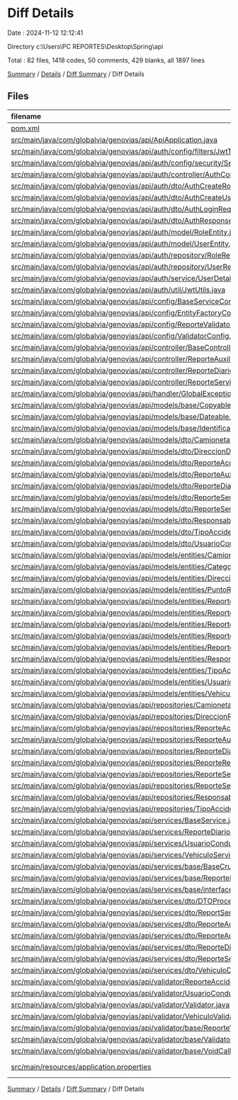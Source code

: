 # Diff Details

Date : 2024-11-12 12:12:41

Directory c:\\Users\\PC REPORTES\\Desktop\\Spring\\api

Total : 82 files,  1418 codes, 50 comments, 429 blanks, all 1897 lines

[Summary](results.md) / [Details](details.md) / [Diff Summary](diff.md) / Diff Details

## Files
| filename | language | code | comment | blank | total |
| :--- | :--- | ---: | ---: | ---: | ---: |
| [pom.xml](/pom.xml) | XML | 9 | -4 | 2 | 7 |
| [src/main/java/com/globalvia/genovias/api/ApiApplication.java](/src/main/java/com/globalvia/genovias/api/ApiApplication.java) | Java | 0 | 0 | -1 | -1 |
| [src/main/java/com/globalvia/genovias/api/auth/config/filters/JwtTokenValidator.java](/src/main/java/com/globalvia/genovias/api/auth/config/filters/JwtTokenValidator.java) | Java | 42 | 0 | 14 | 56 |
| [src/main/java/com/globalvia/genovias/api/auth/config/security/SecurityConfig.java](/src/main/java/com/globalvia/genovias/api/auth/config/security/SecurityConfig.java) | Java | 55 | 0 | 11 | 66 |
| [src/main/java/com/globalvia/genovias/api/auth/controller/AuthController.java](/src/main/java/com/globalvia/genovias/api/auth/controller/AuthController.java) | Java | 27 | 0 | 12 | 39 |
| [src/main/java/com/globalvia/genovias/api/auth/dto/AuthCreateRoleRequest.java](/src/main/java/com/globalvia/genovias/api/auth/dto/AuthCreateRoleRequest.java) | Java | 8 | 0 | 3 | 11 |
| [src/main/java/com/globalvia/genovias/api/auth/dto/AuthCreateUserRequest.java](/src/main/java/com/globalvia/genovias/api/auth/dto/AuthCreateUserRequest.java) | Java | 9 | 0 | 2 | 11 |
| [src/main/java/com/globalvia/genovias/api/auth/dto/AuthLoginRequest.java](/src/main/java/com/globalvia/genovias/api/auth/dto/AuthLoginRequest.java) | Java | 5 | 0 | 2 | 7 |
| [src/main/java/com/globalvia/genovias/api/auth/dto/AuthResponse.java](/src/main/java/com/globalvia/genovias/api/auth/dto/AuthResponse.java) | Java | 9 | 0 | 2 | 11 |
| [src/main/java/com/globalvia/genovias/api/auth/model/RoleEntity.java](/src/main/java/com/globalvia/genovias/api/auth/model/RoleEntity.java) | Java | 26 | 0 | 5 | 31 |
| [src/main/java/com/globalvia/genovias/api/auth/model/UserEntity.java](/src/main/java/com/globalvia/genovias/api/auth/model/UserEntity.java) | Java | 32 | 0 | 11 | 43 |
| [src/main/java/com/globalvia/genovias/api/auth/repository/RoleRepository.java](/src/main/java/com/globalvia/genovias/api/auth/repository/RoleRepository.java) | Java | 7 | 0 | 5 | 12 |
| [src/main/java/com/globalvia/genovias/api/auth/repository/UserRepository.java](/src/main/java/com/globalvia/genovias/api/auth/repository/UserRepository.java) | Java | 9 | 0 | 7 | 16 |
| [src/main/java/com/globalvia/genovias/api/auth/service/UserDetailServiceImpl.java](/src/main/java/com/globalvia/genovias/api/auth/service/UserDetailServiceImpl.java) | Java | 89 | 1 | 35 | 125 |
| [src/main/java/com/globalvia/genovias/api/auth/util/JwtUtils.java](/src/main/java/com/globalvia/genovias/api/auth/util/JwtUtils.java) | Java | 61 | 0 | 15 | 76 |
| [src/main/java/com/globalvia/genovias/api/config/BaseServiceConfig.java](/src/main/java/com/globalvia/genovias/api/config/BaseServiceConfig.java) | Java | 68 | 2 | 9 | 79 |
| [src/main/java/com/globalvia/genovias/api/config/EntityFactoryConfig.java](/src/main/java/com/globalvia/genovias/api/config/EntityFactoryConfig.java) | Java | 54 | 0 | 8 | 62 |
| [src/main/java/com/globalvia/genovias/api/config/ReporteValidatorConfig.java](/src/main/java/com/globalvia/genovias/api/config/ReporteValidatorConfig.java) | Java | 37 | 0 | 8 | 45 |
| [src/main/java/com/globalvia/genovias/api/config/ValidatorConfig.java](/src/main/java/com/globalvia/genovias/api/config/ValidatorConfig.java) | Java | 11 | 0 | 6 | 17 |
| [src/main/java/com/globalvia/genovias/api/controller/BaseController.java](/src/main/java/com/globalvia/genovias/api/controller/BaseController.java) | Java | 12 | 0 | 2 | 14 |
| [src/main/java/com/globalvia/genovias/api/controller/ReporteAuxilioVialController.java](/src/main/java/com/globalvia/genovias/api/controller/ReporteAuxilioVialController.java) | Java | 13 | 0 | 6 | 19 |
| [src/main/java/com/globalvia/genovias/api/controller/ReporteDiarioController.java](/src/main/java/com/globalvia/genovias/api/controller/ReporteDiarioController.java) | Java | 14 | 0 | 6 | 20 |
| [src/main/java/com/globalvia/genovias/api/controller/ReporteServicioGruaController.java](/src/main/java/com/globalvia/genovias/api/controller/ReporteServicioGruaController.java) | Java | 13 | 0 | 6 | 19 |
| [src/main/java/com/globalvia/genovias/api/handler/GlobalExceptionHandler.java](/src/main/java/com/globalvia/genovias/api/handler/GlobalExceptionHandler.java) | Java | 42 | 1 | 11 | 54 |
| [src/main/java/com/globalvia/genovias/api/models/base/Copyable.java](/src/main/java/com/globalvia/genovias/api/models/base/Copyable.java) | Java | 1 | 20 | 2 | 23 |
| [src/main/java/com/globalvia/genovias/api/models/base/Dateable.java](/src/main/java/com/globalvia/genovias/api/models/base/Dateable.java) | Java | 5 | 0 | 3 | 8 |
| [src/main/java/com/globalvia/genovias/api/models/base/Identificable.java](/src/main/java/com/globalvia/genovias/api/models/base/Identificable.java) | Java | 0 | 16 | -1 | 15 |
| [src/main/java/com/globalvia/genovias/api/models/dto/CamionetaDTO.java](/src/main/java/com/globalvia/genovias/api/models/dto/CamionetaDTO.java) | Java | 18 | 0 | 8 | 26 |
| [src/main/java/com/globalvia/genovias/api/models/dto/DireccionDTO.java](/src/main/java/com/globalvia/genovias/api/models/dto/DireccionDTO.java) | Java | 16 | 0 | 8 | 24 |
| [src/main/java/com/globalvia/genovias/api/models/dto/ReporteAccidenteDTO.java](/src/main/java/com/globalvia/genovias/api/models/dto/ReporteAccidenteDTO.java) | Java | 5 | 0 | 2 | 7 |
| [src/main/java/com/globalvia/genovias/api/models/dto/ReporteAuxilioVialDTO.java](/src/main/java/com/globalvia/genovias/api/models/dto/ReporteAuxilioVialDTO.java) | Java | 29 | 0 | 12 | 41 |
| [src/main/java/com/globalvia/genovias/api/models/dto/ReporteDiarioDTO.java](/src/main/java/com/globalvia/genovias/api/models/dto/ReporteDiarioDTO.java) | Java | 36 | 0 | 15 | 51 |
| [src/main/java/com/globalvia/genovias/api/models/dto/ReporteServicioAmbulanciaDTO.java](/src/main/java/com/globalvia/genovias/api/models/dto/ReporteServicioAmbulanciaDTO.java) | Java | 22 | 0 | 10 | 32 |
| [src/main/java/com/globalvia/genovias/api/models/dto/ReporteServicioGruaDTO.java](/src/main/java/com/globalvia/genovias/api/models/dto/ReporteServicioGruaDTO.java) | Java | 24 | 0 | 10 | 34 |
| [src/main/java/com/globalvia/genovias/api/models/dto/ResponsableDTO.java](/src/main/java/com/globalvia/genovias/api/models/dto/ResponsableDTO.java) | Java | 15 | 0 | 7 | 22 |
| [src/main/java/com/globalvia/genovias/api/models/dto/TipoAccidenteDTO.java](/src/main/java/com/globalvia/genovias/api/models/dto/TipoAccidenteDTO.java) | Java | 14 | 0 | 6 | 20 |
| [src/main/java/com/globalvia/genovias/api/models/dto/UsuarioConductorDTO.java](/src/main/java/com/globalvia/genovias/api/models/dto/UsuarioConductorDTO.java) | Java | 1 | 0 | 1 | 2 |
| [src/main/java/com/globalvia/genovias/api/models/entities/Camioneta.java](/src/main/java/com/globalvia/genovias/api/models/entities/Camioneta.java) | Java | 39 | 0 | 10 | 49 |
| [src/main/java/com/globalvia/genovias/api/models/entities/Categoria.java](/src/main/java/com/globalvia/genovias/api/models/entities/Categoria.java) | Java | 4 | 0 | 2 | 6 |
| [src/main/java/com/globalvia/genovias/api/models/entities/Direccion.java](/src/main/java/com/globalvia/genovias/api/models/entities/Direccion.java) | Java | 14 | 0 | 2 | 16 |
| [src/main/java/com/globalvia/genovias/api/models/entities/PuntoReferencia.java](/src/main/java/com/globalvia/genovias/api/models/entities/PuntoReferencia.java) | Java | 12 | 0 | 2 | 14 |
| [src/main/java/com/globalvia/genovias/api/models/entities/ReporteAccidente.java](/src/main/java/com/globalvia/genovias/api/models/entities/ReporteAccidente.java) | Java | 12 | 0 | 3 | 15 |
| [src/main/java/com/globalvia/genovias/api/models/entities/ReporteAuxilioVial.java](/src/main/java/com/globalvia/genovias/api/models/entities/ReporteAuxilioVial.java) | Java | 53 | 0 | 13 | 66 |
| [src/main/java/com/globalvia/genovias/api/models/entities/ReporteDiario.java](/src/main/java/com/globalvia/genovias/api/models/entities/ReporteDiario.java) | Java | 62 | 0 | 16 | 78 |
| [src/main/java/com/globalvia/genovias/api/models/entities/ReporteServicioAmbulancia.java](/src/main/java/com/globalvia/genovias/api/models/entities/ReporteServicioAmbulancia.java) | Java | 45 | 0 | 10 | 55 |
| [src/main/java/com/globalvia/genovias/api/models/entities/ReporteServicioGrua.java](/src/main/java/com/globalvia/genovias/api/models/entities/ReporteServicioGrua.java) | Java | 45 | 0 | 11 | 56 |
| [src/main/java/com/globalvia/genovias/api/models/entities/Responsable.java](/src/main/java/com/globalvia/genovias/api/models/entities/Responsable.java) | Java | 40 | 0 | 10 | 50 |
| [src/main/java/com/globalvia/genovias/api/models/entities/TipoAccidente.java](/src/main/java/com/globalvia/genovias/api/models/entities/TipoAccidente.java) | Java | 37 | 0 | 9 | 46 |
| [src/main/java/com/globalvia/genovias/api/models/entities/UsuarioConductor.java](/src/main/java/com/globalvia/genovias/api/models/entities/UsuarioConductor.java) | Java | 4 | 0 | 1 | 5 |
| [src/main/java/com/globalvia/genovias/api/models/entities/Vehiculo.java](/src/main/java/com/globalvia/genovias/api/models/entities/Vehiculo.java) | Java | 9 | 0 | 2 | 11 |
| [src/main/java/com/globalvia/genovias/api/repositories/CamionetaRepository.java](/src/main/java/com/globalvia/genovias/api/repositories/CamionetaRepository.java) | Java | 5 | 0 | 5 | 10 |
| [src/main/java/com/globalvia/genovias/api/repositories/DireccionRepository.java](/src/main/java/com/globalvia/genovias/api/repositories/DireccionRepository.java) | Java | 5 | 0 | 5 | 10 |
| [src/main/java/com/globalvia/genovias/api/repositories/ReporteAccidenteRepository.java](/src/main/java/com/globalvia/genovias/api/repositories/ReporteAccidenteRepository.java) | Java | -3 | 0 | -1 | -4 |
| [src/main/java/com/globalvia/genovias/api/repositories/ReporteAuxilioVialRepository.java](/src/main/java/com/globalvia/genovias/api/repositories/ReporteAuxilioVialRepository.java) | Java | 4 | 0 | 4 | 8 |
| [src/main/java/com/globalvia/genovias/api/repositories/ReporteDiarioRepository.java](/src/main/java/com/globalvia/genovias/api/repositories/ReporteDiarioRepository.java) | Java | 4 | 0 | 4 | 8 |
| [src/main/java/com/globalvia/genovias/api/repositories/ReporteRepository.java](/src/main/java/com/globalvia/genovias/api/repositories/ReporteRepository.java) | Java | 8 | 0 | 4 | 12 |
| [src/main/java/com/globalvia/genovias/api/repositories/ReporteServicioAmbulanciaRepository.java](/src/main/java/com/globalvia/genovias/api/repositories/ReporteServicioAmbulanciaRepository.java) | Java | 4 | 0 | 4 | 8 |
| [src/main/java/com/globalvia/genovias/api/repositories/ReporteServicioGruaRepository.java](/src/main/java/com/globalvia/genovias/api/repositories/ReporteServicioGruaRepository.java) | Java | 4 | 0 | 4 | 8 |
| [src/main/java/com/globalvia/genovias/api/repositories/ResponsableRepository.java](/src/main/java/com/globalvia/genovias/api/repositories/ResponsableRepository.java) | Java | 5 | 0 | 5 | 10 |
| [src/main/java/com/globalvia/genovias/api/repositories/TipoAccidenteRepository.java](/src/main/java/com/globalvia/genovias/api/repositories/TipoAccidenteRepository.java) | Java | 5 | 0 | 5 | 10 |
| [src/main/java/com/globalvia/genovias/api/services/BaseService.java](/src/main/java/com/globalvia/genovias/api/services/BaseService.java) | Java | -59 | 0 | -28 | -87 |
| [src/main/java/com/globalvia/genovias/api/services/ReporteDiarioService.java](/src/main/java/com/globalvia/genovias/api/services/ReporteDiarioService.java) | Java | 15 | 0 | 6 | 21 |
| [src/main/java/com/globalvia/genovias/api/services/UsuarioConductorService.java](/src/main/java/com/globalvia/genovias/api/services/UsuarioConductorService.java) | Java | -16 | 0 | -11 | -27 |
| [src/main/java/com/globalvia/genovias/api/services/VehiculoService.java](/src/main/java/com/globalvia/genovias/api/services/VehiculoService.java) | Java | -18 | 0 | -9 | -27 |
| [src/main/java/com/globalvia/genovias/api/services/base/BaseCrudService.java](/src/main/java/com/globalvia/genovias/api/services/base/BaseCrudService.java) | Java | 102 | 12 | 29 | 143 |
| [src/main/java/com/globalvia/genovias/api/services/base/ReporteBaseCrudService.java](/src/main/java/com/globalvia/genovias/api/services/base/ReporteBaseCrudService.java) | Java | 26 | 0 | 9 | 35 |
| [src/main/java/com/globalvia/genovias/api/services/base/interfaces/BaseService.java](/src/main/java/com/globalvia/genovias/api/services/base/interfaces/BaseService.java) | Java | 22 | 0 | 11 | 33 |
| [src/main/java/com/globalvia/genovias/api/services/dto/DTOProcessService.java](/src/main/java/com/globalvia/genovias/api/services/dto/DTOProcessService.java) | Java | 1 | 0 | -1 | 0 |
| [src/main/java/com/globalvia/genovias/api/services/dto/ReportServicioGruaDTOProcess.java](/src/main/java/com/globalvia/genovias/api/services/dto/ReportServicioGruaDTOProcess.java) | Java | 21 | 0 | 8 | 29 |
| [src/main/java/com/globalvia/genovias/api/services/dto/ReporteAccidenteDTOProcess.java](/src/main/java/com/globalvia/genovias/api/services/dto/ReporteAccidenteDTOProcess.java) | Java | 16 | 0 | -1 | 15 |
| [src/main/java/com/globalvia/genovias/api/services/dto/ReporteAuxilioVialDTOService.java](/src/main/java/com/globalvia/genovias/api/services/dto/ReporteAuxilioVialDTOService.java) | Java | 28 | 0 | 13 | 41 |
| [src/main/java/com/globalvia/genovias/api/services/dto/ReporteDiarioDTOProcess.java](/src/main/java/com/globalvia/genovias/api/services/dto/ReporteDiarioDTOProcess.java) | Java | 29 | 0 | 14 | 43 |
| [src/main/java/com/globalvia/genovias/api/services/dto/ReporteServicioAmbulanciaDTOProcess.java](/src/main/java/com/globalvia/genovias/api/services/dto/ReporteServicioAmbulanciaDTOProcess.java) | Java | 21 | 0 | 9 | 30 |
| [src/main/java/com/globalvia/genovias/api/services/dto/VehiculoDTOProcess.java](/src/main/java/com/globalvia/genovias/api/services/dto/VehiculoDTOProcess.java) | Java | 1 | 0 | 0 | 1 |
| [src/main/java/com/globalvia/genovias/api/validator/ReporteAccidenteValidator.java](/src/main/java/com/globalvia/genovias/api/validator/ReporteAccidenteValidator.java) | Java | -22 | 0 | -11 | -33 |
| [src/main/java/com/globalvia/genovias/api/validator/UsuarioConductorValidator.java](/src/main/java/com/globalvia/genovias/api/validator/UsuarioConductorValidator.java) | Java | -10 | 0 | -6 | -16 |
| [src/main/java/com/globalvia/genovias/api/validator/Validator.java](/src/main/java/com/globalvia/genovias/api/validator/Validator.java) | Java | -26 | 0 | -19 | -45 |
| [src/main/java/com/globalvia/genovias/api/validator/VehiculoValidator.java](/src/main/java/com/globalvia/genovias/api/validator/VehiculoValidator.java) | Java | -10 | 0 | -6 | -16 |
| [src/main/java/com/globalvia/genovias/api/validator/base/ReporteValidator.java](/src/main/java/com/globalvia/genovias/api/validator/base/ReporteValidator.java) | Java | 19 | 1 | 9 | 29 |
| [src/main/java/com/globalvia/genovias/api/validator/base/Validator.java](/src/main/java/com/globalvia/genovias/api/validator/base/Validator.java) | Java | 16 | 1 | 8 | 25 |
| [src/main/java/com/globalvia/genovias/api/validator/base/VoidCallback.java](/src/main/java/com/globalvia/genovias/api/validator/base/VoidCallback.java) | Java | 5 | 0 | 4 | 9 |
| [src/main/resources/application.properties](/src/main/resources/application.properties) | Java Properties | 2 | 0 | 1 | 3 |

[Summary](results.md) / [Details](details.md) / [Diff Summary](diff.md) / Diff Details